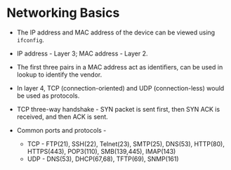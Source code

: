 # Networking Basics

* The IP address and MAC address of the device can be viewed using ```ifconfig```.

* IP address - Layer 3; MAC address - Layer 2.

* The first three pairs in a MAC address act as identifiers, can be used in lookup to identify the vendor.

* In layer 4, TCP (connection-oriented) and UDP (connection-less) would be used as protocols.

* TCP three-way handshake - SYN packet is sent first, then SYN ACK is received, and then ACK is sent.

* Common ports and protocols -

  * TCP - FTP(21), SSH(22), Telnet(23), SMTP(25), DNS(53), HTTP(80), HTTPS(443), POP3(110), SMB(139,445), IMAP(143)
  * UDP - DNS(53), DHCP(67,68), TFTP(69), SNMP(161)
